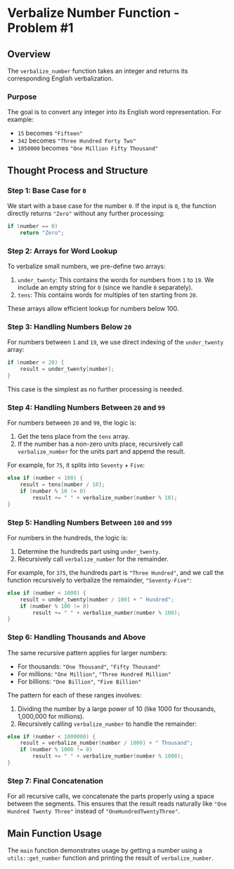 # Verbalize Number Function -  Problem #1

## Overview

The `verbalize_number` function takes an integer and returns its corresponding English verbalization.

### Purpose
The goal is to convert any integer into its English word representation. For example:
- `15` becomes `"Fifteen"`
- `342` becomes `"Three Hundred Forty Two"`
- `1050000` becomes `"One Million Fifty Thousand"`

## Thought Process and Structure

### Step 1: Base Case for `0`
We start with a base case for the number `0`. If the input is `0`, the function directly returns `"Zero"` without any further processing:
```cpp
if (number == 0)
    return "Zero";
```

### Step 2: Arrays for Word Lookup
To verbalize small numbers, we pre-define two arrays:
1. `under_twenty`: This contains the words for numbers from `1` to `19`. We include an empty string for `0` (since we handle `0` separately).
2. `tens`: This contains words for multiples of ten starting from `20`.

These arrays allow efficient lookup for numbers below 100.

### Step 3: Handling Numbers Below `20`
For numbers between `1` and `19`, we use direct indexing of the `under_twenty` array:
```cpp
if (number < 20) {
    result = under_twenty[number];
}
```
This case is the simplest as no further processing is needed.

### Step 4: Handling Numbers Between `20` and `99`
For numbers between `20` and `99`, the logic is:
1. Get the tens place from the `tens` array.
2. If the number has a non-zero units place, recursively call `verbalize_number` for the units part and append the result.

For example, for `75`, it splits into `Seventy` + `Five`:
```cpp
else if (number < 100) {
    result = tens[number / 10];
    if (number % 10 != 0)
        result += " " + verbalize_number(number % 10);
}
```

### Step 5: Handling Numbers Between `100` and `999`
For numbers in the hundreds, the logic is:
1. Determine the hundreds part using `under_twenty`.
2. Recursively call `verbalize_number` for the remainder.

For example, for `375`, the hundreds part is `"Three Hundred"`, and we call the function recursively to verbalize the remainder, `"Seventy-Five"`:
```cpp
else if (number < 1000) {
    result = under_twenty[number / 100] + " Hundred";
    if (number % 100 != 0)
        result += " " + verbalize_number(number % 100);
}
```

### Step 6: Handling Thousands and Above
The same recursive pattern applies for larger numbers:
- For thousands: `"One Thousand"`, `"Fifty Thousand"`
- For millions: `"One Million"`, `"Three Hundred Million"`
- For billions: `"One Billion"`, `"Five Billion"`

The pattern for each of these ranges involves:
1. Dividing the number by a large power of 10 (like 1000 for thousands, 1,000,000 for millions).
2. Recursively calling `verbalize_number` to handle the remainder:
```cpp
else if (number < 1000000) {
    result = verbalize_number(number / 1000) + " Thousand";
    if (number % 1000 != 0)
        result += " " + verbalize_number(number % 1000);
}
```

### Step 7: Final Concatenation
For all recursive calls, we concatenate the parts properly using a space between the segments. This ensures that the result reads naturally like `"One Hundred Twenty Three"` instead of `"OneHundredTwentyThree"`.

## Main Function Usage
The `main` function demonstrates usage by getting a number using a `utils::get_number` function and printing the result of `verbalize_number`.